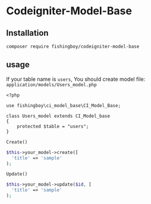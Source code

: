 # Codeigniter-Model-Base

## Installation
```
composer require fishingboy/codeigniter-model-base
```

## usage 

If your table name is `users`, You should create model file: `application/models/Users_model.php`

```
<?php

use fishingboy\ci_model_base\CI_Model_Base;

class Users_model extends CI_Model_base
{
    protected $table = "users";
}

```

`Create()`
```php
$this->your_model->create([
  'title' => 'sample'
);
```

`Update()`
```php
$this->your_model->update($id, [
  'title' => 'sample'
);
```

